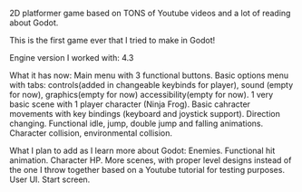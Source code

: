 2D platformer game based on TONS of Youtube videos and a lot of reading about Godot.

This is the first game ever that I tried to make in Godot!

Engine version I worked with: 4.3 

What it has now: 
  Main menu with 3 functional buttons.
  Basic options menu with tabs: controls(added in changeable keybinds for player), sound (empty for now), graphics(empty for now) accessibility(empty for now).
  1 very basic scene with 1 player character (Ninja Frog).
  Basic cahracter movements with key bindings (keyboard and joystick support).
  Direction changing.
  Functional idle, jump, double jump and falling animations.
  Character collision, environmental collision.

What I plan to add as I learn more about Godot:
  Enemies.
  Functional hit animation.
  Character HP.
  More scenes, with proper level designs instead of the one I throw together based on a Youtube tutorial for testing purposes.
  User UI.
  Start screen.
